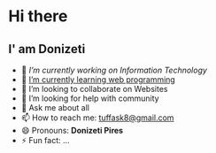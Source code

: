 # Hi there 
## I' am Donizeti

- 🔭 <i>I’m currently working on Information Technology</i>
- 🌱 <u>I’m currently learning web programming</u>
- 👯 I’m looking to collaborate on Websites
- 🤔 I’m looking for help with community
- 💬 Ask me about all
- 📫 How to reach me: tuffask8@gmail.com
- 😄 Pronouns: **Donizeti Pires**
- ⚡ Fun fact: ...









